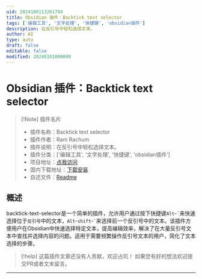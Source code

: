```yaml
---
uid: 2024100113261794
title: Obsidian 插件：Backtick text selector
tags: ['编辑工具', '文字处理', '快捷键', 'obsidian插件']
description: 在反引号中轻松选择文本。
author: AI
type: auto
draft: false
editable: false
modified: 20240101000000
---
```


# Obsidian 插件：Backtick text selector

> [!Note] 插件名片
> - 插件名称：Backtick text selector
> - 插件作者：Ram Rachum
> - 插件说明：在反引号中轻松选择文本。
> - 插件分类：['编辑工具', '文字处理', '快捷键', 'obsidian插件']
> - 项目地址：[点我访问](https://github.com/cool-RR/backtick-text-selector)
> - 国内下载地址：[下载安装](https://pkmer.cn/products/plugin/pluginMarket/?backtick-text-selector)
> - 自述文件：[Readme](https://ghproxy.net/https://raw.githubusercontent.com/cool-RR/backtick-text-selector/master/README.md)



## 概述

backtick-text-selector是一个简单的插件，允许用户通过按下快捷键`Alt`-`` ` ``来快速选择位于`反引号`中的文本，`Alt`-`shift`-`` ` ``来选择前一个反引号中的文本。该插件方便用户在Obsidian中快速选择特定文本，提高编辑效率，解决了在大量反引号文本中查找并选择内容的问题。适用于需要频繁操作反引号文本的用户，简化了文本选择的步骤。


> [!help] 
> 这篇插件文章还没有人贡献，欢迎占坑！
> 如果您有好的想法欢迎提交PR或者文末留言。
> 

---



